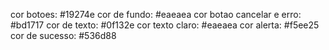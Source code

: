 cor botoes: #19274e
cor de fundo: #eaeaea
cor botao cancelar e erro: #bd1717
cor de texto: #0f132e
cor texto claro: #eaeaea
cor alerta: #f5ee25
cor de sucesso: #536d88
